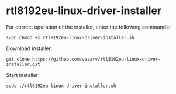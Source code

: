 # rtl8192eu-linux-driver-installer
For correct operation of the installer, enter the following commands:

    sudo chmod +x rtl8192eu-linux-driver-installer.sh
Download installer:

    git clone https://github.com/vasarv/rtl8192eu-linux-driver-installer.git
Start installer:

    sudo ./rtl8192eu-linux-driver-installer.sh

